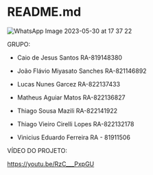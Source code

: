 # README.md

![WhatsApp Image 2023-05-30 at 17 37 22](https://github.com/ThiagoCirelli7/Projeto-Ucs-2023.1/assets/69373402/7d5cdc4f-fb0b-4dc1-8581-53e224ce067d)

GRUPO:

- Caio de Jesus Santos RA-819148380

- João Flávio Miyasato Sanches RA-821146892 

- Lucas Nunes Garcez RA-822137433

- Matheus Aguiar Matos RA-822136827

- Thiago Sousa Mazili RA-822141922

- Thiago Vieiro Cirelli Lopes RA-822132178

- Vinicius Eduardo Ferreira RA - 81911506


VÍDEO DO PROJETO:

https://youtu.be/RzC___PxpGU



